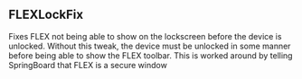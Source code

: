## FLEXLockFix

Fixes FLEX not being able to show on the lockscreen before the device is unlocked. Without this tweak, the device must be unlocked in some manner before being able to show the FLEX toolbar. This is worked around by telling SpringBoard that FLEX is a secure window
